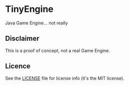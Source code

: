 TinyEngine
==========

Java Game Engine... not really

## Disclaimer

This is a proof of concept, not a real Game Engine.

## Licence

See the [LICENSE](LICENSE) file for license info (it's the MIT license).

